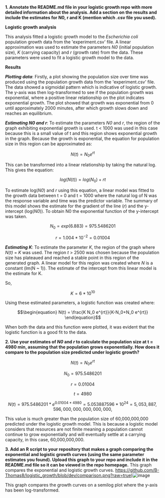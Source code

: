 **1. Annotate the README.md file in your logistic growth repo with more detailed information about the analysis. Add a section on the results and include the estimates for N0, r and K (mention which .csv file you used).**

**Logistic growth analysis**

This analysis fitted a logistic growth model to the *Escherichia coli* population growth data from the 'experiment.csv' file. A linear approximation was used to estimate the parameters *N0* (initial population size), *K* (carrying capacity) and *r* (growth rate) from the data. These parameters were used to fit a logistic growth model to the data. 

**Results**

***Plotting data***: Firstly, a plot showing the population size over time was produced using the population growth data from the 'experiment.csv' file. The data showed a sigmoidal pattern which is indicative of logistic growth. The y-axis was then log-transformed to see if the population growth was exponential, where a positive linear relationship on the plot indicates exponential growth. The plot showed that growth was exponential from 0 until approximately 2000 minutes, after which growth slows down and reaches an equilibrium. 

***Estimating N0 and r***:
To estimate the parameters *N0* and *r*, the region of the graph exhibiting exponential growth is used. t < 1000 was used in this case because this is a small value of t and this region shows exponential growth in the graph. Because the growth is exponential, the equation for population size in this region can be approximated as:
  ```math
\begin{equation}
N(t) = N_0 e^{rt}
\end{equation}
```
This can be transformed into a linear relationship by taking the natural log. This gives the equation:
  ```math
\begin{equation}
log(N(t)) = log(N_0) + rt
\end{equation}
```
To estimate log(*N0*) and *r* using this equation, a linear model was fitted to the growth data between t = 0 and t = 1000 where the natural log of N was the response variable and time was the predictor variable. The summary of this model shows the estimate for the gradient of the line (*r*) and the y-intercept (log(*N0*)). To obtain N0 the exponential function of the y-intercept was taken.
```math
\begin{equation}
N_0 = exp(6.883) = 975.5486201
\end{equation}
```

```math
\begin{equation}
 r = 1.004 * 10^{-2} = 0.01004
\end{equation}
```



***Estimating K***:
To estimate the parameter *K*, the region of the graph where *N(t)* = *K* was used. The region *t* > 2500 was chosen because the population size has plateaued and reached a stable point in this region of the generated graph. A linear model for this region was created where *N* is a constant (lm(N ~ 1)). The estimate of the intercept from this linear model is the estimate for K.

  So,
  ```math
\begin{equation}
K = 6 * 10^{10}
\end{equation}
```


Using these estimated parameters, a logistic function was created where:
  ```math
\begin{equation}
N(t) = \frac{K N_0 e^{rt}}{K-N_0+N_0 e^{rt}}
\end{equation}
```



When both the data and this function were plotted, it was evident that the logistic function is a good fit to the data. 







**2. Use your estimates of *N0* and *r* to calculate the population size at t = 4980 min, assuming that the population grows exponentially. How does it compare to the population size predicted under logistic growth?**
 ```math
\begin{equation}
N(t) = N_0 e^{rt}
\end{equation}
```
  ```math
\begin{equation}
N_0 = 975.5486201
\end{equation}
```
  ```math
\begin{equation}
r = 0.01004
\end{equation}
```
  ```math
\begin{equation}
t = 4980
\end{equation}
```
  ```math
\begin{equation}
N(t) = 975.5486201 * e^{0.01004*4980} = 5.053887596*10^{24} = 5,053,887,596,000,000,000,000,000
\end{equation},
```

This value is much greater than the population size of 60,000,000,000 predicted under the logistic growth model. This is because a logistic model considers that resources are not finite meaning a population cannot continue to grow exponentially and will eventually settle at a carrying capacity, in this case, 60,000,000,000.


**3. Add an R script to your repository that makes a graph comparing the exponential and logistic growth curves (using the same parameter estimates you found). Upload this graph to your repo and include it in the README.md file so it can be viewed in the repo homepage.**
This graph compares the exponential and logistic growth curves.
https://github.com/B-Thomas8/logistic_growth/blob/dev/comparison.png?raw=true)![image](https://github.com/user-attachments/assets/0a740d21-09da-4c0c-bb4c-e22593d63772)

This graph compares the growth curves on a semilog plot where the y-axis has been log-transformed. 



